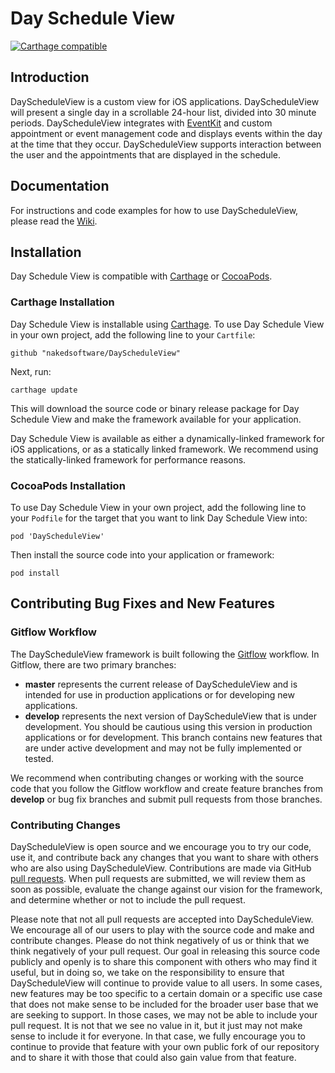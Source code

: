 # Day Schedule View

[![Carthage compatible](https://img.shields.io/badge/Carthage-compatible-4BC51D.svg?style=flat)](https://github.com/Carthage/Carthage)

## Introduction

DayScheduleView is a custom view for iOS applications. DayScheduleView will
present a single day in a scrollable 24-hour list, divided into 30 minute
periods. DayScheduleView integrates with [EventKit](https://developer.apple.com/documentation/eventkit)
and custom appointment or event management code and displays events within
the day at the time that they occur. DayScheduleView supports interaction
between the user and the appointments that are displayed in the schedule.

## Documentation

For instructions and code examples for how to use DayScheduleView, please
read the [Wiki](https://github.com/nakedsoftware/DayScheduleView/wiki).

## Installation

Day Schedule View is compatible with [Carthage](https://github.com/Carthage/Cartage)
or [CocoaPods](https://cocoapods.org).

### Carthage Installation

Day Schedule View is installable using [Carthage](https://github.com/Carthage/Carthage).
To use Day Schedule View in your own project, add the following line to your
`Cartfile`:

    github "nakedsoftware/DayScheduleView"

Next, run:

    carthage update

This will download the source code or binary release package for Day Schedule
View and make the framework available for your application.

Day Schedule View is available as either a dynamically-linked framework for
iOS applications, or as a statically linked framework. We recommend using the
statically-linked framework for performance reasons.

### CocoaPods Installation

To use Day Schedule View in your own project, add the following line to your
`Podfile` for the target that you want to link Day Schedule View into:

    pod 'DayScheduleView'

Then install the source code into your application or framework:

    pod install

## Contributing Bug Fixes and New Features

### Gitflow Workflow

The DayScheduleView framework is built following the [Gitflow](https://www.atlassian.com/git/tutorials/comparing-workflows/gitflow-workflow)
workflow. In Gitflow, there are two primary branches:

* **master** represents the current release of DayScheduleView and is intended
  for use in production applications or for developing new applications.
* **develop** represents the next version of DayScheduleView that is under
  development. You should be cautious using this version in production
  applications or for development. This branch contains new features that are
  under active development and may not be fully implemented or tested.

We recommend when contributing changes or working with the source code that
you follow the Gitflow workflow and create feature branches from **develop**
or bug fix branches and submit pull requests from those branches.

### Contributing Changes

DayScheduleView is open source and we encourage you to try our code, use it,
and contribute back any changes that you want to share with others who are
also using DayScheduleView. Contributions are made via GitHub
[pull requests](https://help.github.com/articles/about-pull-requests/). When
pull requests are submitted, we will review them as soon as possible, evaluate
the change against our vision for the framework, and determine whether or not
to include the pull request.

Please note that not all pull requests are accepted into DayScheduleView. We
encourage all of our users to play with the source code and make and contribute
changes. Please do not think negatively of us or think that we think negatively
of your pull request. Our goal in releasing this source code publicly and
openly is to share this component with others who may find it useful, but in
doing so, we take on the responsibility to ensure that DayScheduleView will
continue to provide value to all users. In some cases, new features may be too
specific to a certain domain or a specific use case that does not make sense
to be included for the broader user base that we are seeking to support. In
those cases, we may not be able to include your pull request. It is not that
we see no value in it, but it just may not make sense to include it for
everyone. In that case, we fully encourage you to continue to provide that
feature with your own public fork of our repository and to share it with those
that could also gain value from that feature.
